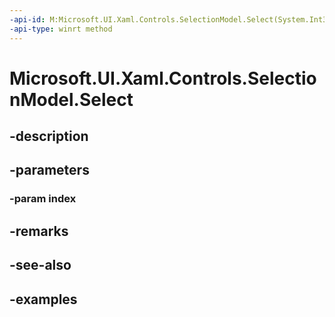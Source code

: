 ```yaml
---
-api-id: M:Microsoft.UI.Xaml.Controls.SelectionModel.Select(System.Int32)
-api-type: winrt method
---
```


<!-- Method syntax.
public void SelectionModel.Select(Int32 index)
-->

# Microsoft.UI.Xaml.Controls.SelectionModel.Select

## -description

## -parameters
### -param index

## -remarks

## -see-also

## -examples

